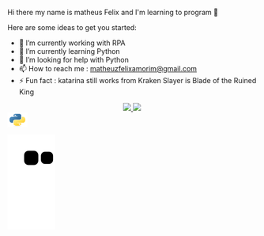 Hi there my name is matheus Felix and I'm learning to program 👋

Here are some ideas to get you started:

- 🔭 I’m currently working with RPA
- 🌱 I’m currently learning Python
- 🤔 I’m looking for help with Python
- 📫 How to reach me : matheuzfelixamorim@gmail.com
- ⚡ Fun fact : katarina still works from Kraken Slayer is Blade of the Ruined King


<div align="center">
  <a href="https://github.com/MatheuzFelix">
  <img height="130em" src="https://github-readme-stats.vercel.app/api?username=MatheuzFelix&show_icons=true&theme=chartreuse-dark&include_all_commits=true&count_private=true"/>
  <img height="130em" src="https://github-readme-stats.vercel.app/api/top-langs/?username=MatheuzFelix&layout=compact&langs_count=7&theme=chartreuse-dark"/>
</div>

<img align="center" alt="Rafa-Python" height="30" width="40" src="https://raw.githubusercontent.com/devicons/devicon/master/icons/python/python-original.svg">

![Snake animation](https://github.com/rafaballerini/rafaballerini/blob/output/github-contribution-grid-snake.svg)
